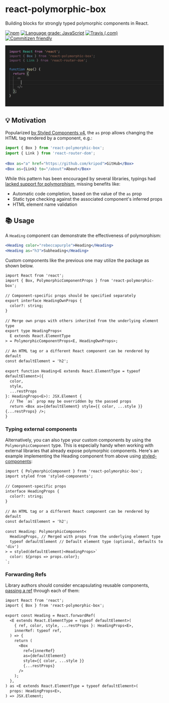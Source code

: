 # react-polymorphic-box

Building blocks for strongly typed polymorphic components in React.

[![npm](https://img.shields.io/npm/v/react-polymorphic-box)](https://www.npmjs.com/package/react-polymorphic-box)
[![Language grade: JavaScript](https://img.shields.io/lgtm/grade/javascript/g/kripod/react-polymorphic-box.svg?logo=lgtm&logoWidth=18)](https://lgtm.com/projects/g/kripod/react-polymorphic-box/context:javascript)
[![Travis (.com)](https://img.shields.io/travis/com/kripod/react-polymorphic-box)](https://travis-ci.com/kripod/react-polymorphic-box)
[![Commitizen friendly](https://img.shields.io/badge/commitizen-friendly-brightgreen.svg)](https://commitizen.github.io/cz-cli/)

<img src="./assets/demo.gif" alt="Animated demonstration of package capabilities" width="706">

## 💡 Motivation

Popularized [by Styled Components v4](https://medium.com/styled-components/announcing-styled-components-v4-better-faster-stronger-3fe1aba1a112), the `as` prop allows changing the HTML tag rendered by a component, e.g.:

```jsx
import { Box } from 'react-polymorphic-box';
import { Link } from 'react-router-dom';

<Box as="a" href="https://github.com/kripod">GitHub</Box>
<Box as={Link} to="/about">About</Box>
```

While this pattern has been encouraged by several libraries, typings had [lacked support for polymorphism](https://blog.andrewbran.ch/polymorphic-react-components/), missing benefits like:

- Automatic code completion, based on the value of the `as` prop
- Static type checking against the associated component's inferred props
- HTML element name validation

## 📚 Usage

A `Heading` component can demonstrate the effectiveness of polymorphism:

```jsx
<Heading color="rebeccapurple">Heading</Heading>
<Heading as="h3">Subheading</Heading>
```

Custom components like the previous one may utilize the package as shown below.

```tsx
import React from 'react';
import { Box, PolymorphicComponentProps } from 'react-polymorphic-box';

// Component-specific props should be specified separately
export interface HeadingOwnProps {
  color?: string;
}

// Merge own props with others inherited from the underlying element type
export type HeadingProps<
  E extends React.ElementType
> = PolymorphicComponentProps<E, HeadingOwnProps>;

// An HTML tag or a different React component can be rendered by default
const defaultElement = 'h2';

export function Heading<E extends React.ElementType = typeof defaultElement>({
  color,
  style,
  ...restProps
}: HeadingProps<E>): JSX.Element {
  // The `as` prop may be overridden by the passed props
  return <Box as={defaultElement} style={{ color, ...style }} {...restProps} />;
}
```

### Typing external components

Alternatively, you can also type your custom components by using the `PolymorphicComponent` type. This is especially handy when working with external libraries that already expose polymorphic components. Here's an example implementing the Heading component from above using [styled-components](https://styled-components.com):

```tsx
import { PolymorphicComponent } from 'react-polymorphic-box';
import styled from 'styled-components';

// Component-specific props
interface HeadingProps {
  color?: string;
}

// An HTML tag or a different React component can be rendered by default
const defaultElement = 'h2';

const Heading: PolymorphicComponent<
  HeadingProps, // Merged with props from the underlying element type
  typeof defaultElement // Default element type (optional, defaults to 'div')
> = styled(defaultElement)<HeadingProps>`
  color: ${props => props.color};
`;
```

### Forwarding Refs

Library authors should consider encapsulating reusable components, [passing a ref](https://reactjs.org/docs/forwarding-refs.html) through each of them:

```tsx
import React from 'react';
import { Box } from 'react-polymorphic-box';

export const Heading = React.forwardRef(
  <E extends React.ElementType = typeof defaultElement>(
    { ref, color, style, ...restProps }: HeadingProps<E>,
    innerRef: typeof ref,
  ) => {
    return (
      <Box
        ref={innerRef}
        as={defaultElement}
        style={{ color, ...style }}
        {...restProps}
      />
    );
  },
) as <E extends React.ElementType = typeof defaultElement>(
  props: HeadingProps<E>,
) => JSX.Element;
```
